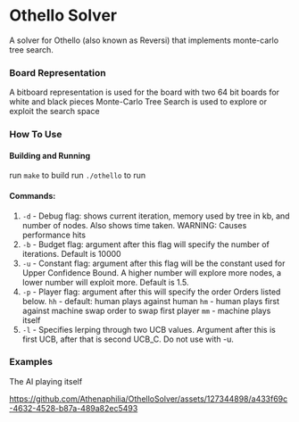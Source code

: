 # Othello Solver

A solver for Othello (also known as Reversi) that implements monte-carlo tree search.

### Board Representation

A bitboard representation is used for the board with two 64 bit boards for white and black pieces
Monte-Carlo Tree Search is used to explore or exploit the search space

### How To Use

#### Building and Running

run `make` to build
run `./othello` to run

#### Commands:

1. `-d` - Debug flag: shows current iteration, memory used by tree in kb, and number of nodes. Also shows time taken. WARNING: Causes performance hits
2. `-b` - Budget flag: argument after this flag will specify the number of iterations. Default is 10000
3. `-u` - Constant flag: argument after this flag will be the constant used for Upper Confidence Bound. A higher number will explore more nodes, a lower number will exploit more. Default is 1.5.
4. `-p` - Player flag: argument after this will specify the order Orders listed below.
   `hh` - default: human plays against human
   `hm` - human plays first against machine swap order to swap first player
   `mm` - machine plays itself
5. `-l` - Specifies lerping through two UCB values. Argument after this is first UCB, after that is second UCB_C. Do not use with -u.

### Examples

The AI playing itself

https://github.com/Athenaphilia/OthelloSolver/assets/127344898/a433f69c-4632-4528-b87a-489a82ec5493
